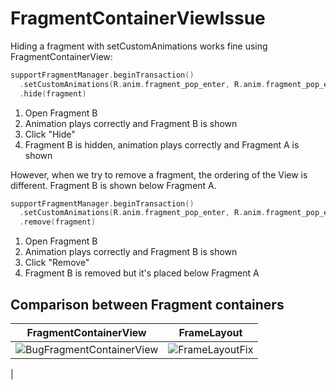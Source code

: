 # FragmentContainerViewIssue



Hiding a fragment with setCustomAnimations works fine using FragmentContainerView:

```kotlin
supportFragmentManager.beginTransaction()
  .setCustomAnimations(R.anim.fragment_pop_enter, R.anim.fragment_pop_exit)
  .hide(fragment)
```

1. Open Fragment B
2. Animation plays correctly and Fragment B is shown
3. Click "Hide"
4. Fragment B is hidden, animation plays correctly and Fragment A is shown

However, when we try to remove a fragment, the ordering of the View is different. Fragment B is shown below Fragment A.

```kotlin
supportFragmentManager.beginTransaction()
  .setCustomAnimations(R.anim.fragment_pop_enter, R.anim.fragment_pop_exit)
  .remove(fragment)
```

1. Open Fragment B
2. Animation plays correctly and Fragment B is shown
3. Click "Remove"
4. Fragment B is removed but it's placed below Fragment A

## Comparison between Fragment containers

| FragmentContainerView | FrameLayout |
| ------------- | ------------- |
| ![BugFragmentContainerView](https://user-images.githubusercontent.com/10662096/71026693-a54a1100-2101-11ea-80d9-93ceb6e4f8bd.gif) | ![FrameLayoutFix](https://user-images.githubusercontent.com/10662096/71026715-b135d300-2101-11ea-8e2f-098decde4c8e.gif)

|
